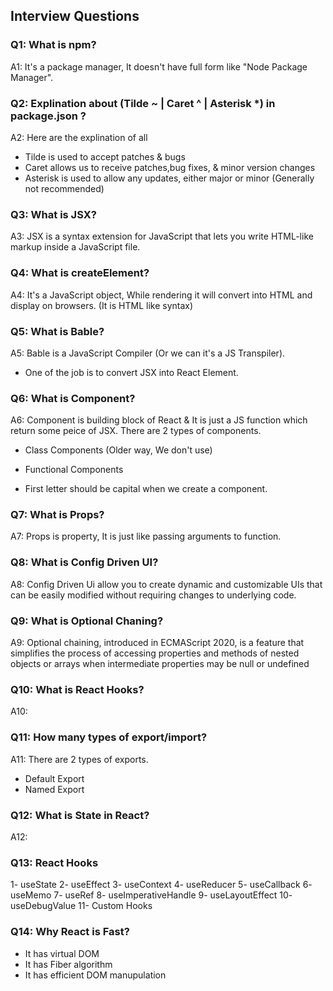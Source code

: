 ## Interview Questions

### Q1: What is npm?
A1: It's a package manager, It doesn't have full form like "Node Package Manager".

### Q2: Explination about (Tilde ~ | Caret ^ | Asterisk *) in package.json ?
A2: Here are the explination of all
- Tilde is used to accept patches & bugs
- Caret allows us to receive patches,bug fixes, & minor version changes
- Asterisk is used to allow any updates, either major or minor (Generally not recommended)

### Q3: What is JSX?
A3: JSX is a syntax extension for JavaScript that lets you write HTML-like markup inside a JavaScript file.

### Q4: What is createElement?
A4: It's a JavaScript object, While rendering it will convert into HTML and display on browsers. (It is HTML like syntax)

### Q5: What is Bable?
A5: Bable is a JavaScript Compiler (Or we can it's a JS Transpiler).
- One of the job is to convert JSX into React Element.

### Q6: What is Component?
A6: Component is building block of React & It is just a JS function which return some peice of JSX. There are 2 types of components.
- Class Components (Older way, We don't use)
- Functional Components

- First letter should be capital when we create a component.

### Q7: What is Props?
A7: Props is property, It is just like passing arguments to function. 

### Q8: What is Config Driven UI?
A8: Config Driven Ui allow you to create dynamic and customizable UIs that can be easily modified without requiring changes to underlying code.

### Q9: What is Optional Chaning?
A9: Optional chaining, introduced in ECMAScript 2020, is a feature that simplifies the process of accessing properties and methods of nested objects or arrays when intermediate properties may be null or undefined 

### Q10: What is React Hooks?
A10: 

### Q11: How many types of export/import?
A11: There are 2 types of exports.
- Default Export
- Named Export

### Q12: What is State in React?
A12: 

### Q13: React Hooks
1- useState
2- useEffect
3- useContext
4- useReducer
5- useCallback
6- useMemo
7- useRef
8- useImperativeHandle
9- useLayoutEffect
10- useDebugValue
11- Custom Hooks

### Q14: Why React is Fast?
- It has virtual DOM
- It has Fiber algorithm
- It has efficient DOM manupulation
